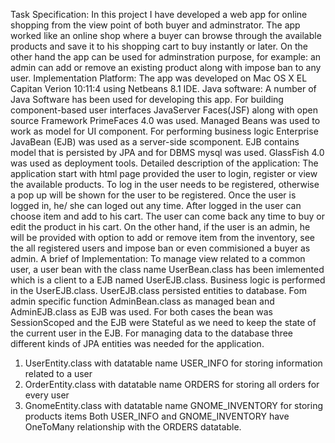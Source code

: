 Task Specification:
In this project I have developed a web app for online shopping from the view point of both buyer and adminstrator. The app worked like an online shop where a buyer can browse through the available products and save it to his shopping cart to buy instantly or later. On the other hand the app can be used for adminstration purpose, for example: an admin can add or remove an existing product along with impose ban to any user.
Implementation Platform:
The app was developed on Mac OS X EL Capitan Verion 10:11:4 using Netbeans 8.1 IDE.
Java software:
A number of Java Software has been used for developing this app. For building component-based user interfaces JavaServer Faces(JSF) along with open source Framework PrimeFaces 4.0 was used. Managed Beans was used to work as model for UI component. For performing business logic Enterprise JavaBean (EJB) was used as a server-side scomponent. EJB contains model that is persisted by JPA and for DBMS mysql was used. GlassFish 4.0 was used as deployment tools.
Detailed description of the application:
The application start with html page provided the user to login, register or view the available products. To log in the user needs to be registered, otherwise a pop up will be shown for the user to be registered. Once the user is logged in, he/ she can loged out any time. After logged in the user can choose item and add to his cart. The user can come back any time to buy or edit the product in his cart. On the other hand, if the user is an admin, he will be provided with option to add or remove item from the inventory, see the all registered users and impose ban or even commisioned a buyer as admin.
A brief of Implementation:
To manage view related to a common user, a user bean with the class name UserBean.class has been imlemented which is a client to a EJB named UserEJB.class. Business logic is performed in the UserEJB.class. UserEJB.class persisted entities to database. Fom admin specific function AdminBean.class as
 managed bean and AdminEJB.class as EJB was used. For both cases the bean was SessionScoped and the EJB were Stateful as we need to keep the state of the current user in the EJB.
For managing data to the database three different kinds of JPA entities was needed for the application.
1. UserEntity.class with datatable name USER_INFO for storing information related to a user
2. OrderEntity.class with datatable name ORDERS for storing all orders for every user
3. GnomeEntity.class with datatable name GNOME_INVENTORY for storing products items
Both USER_INFO and GNOME_INVENTORY have OneToMany relationship with the ORDERS datatable.

